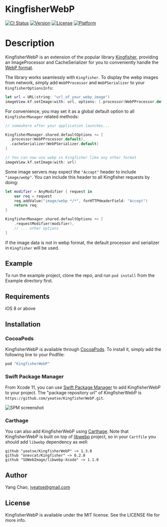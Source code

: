 # KingfisherWebP

[![CI Status](https://github.com/Yeatse/KingfisherWebP/workflows/unittest/badge.svg)](https://travis-ci.org/Yeatse/KingfisherWebP)
[![Version](https://img.shields.io/cocoapods/v/KingfisherWebP.svg?style=flat)](http://cocoapods.org/pods/KingfisherWebP)
[![License](https://img.shields.io/cocoapods/l/KingfisherWebP.svg?style=flat)](http://cocoapods.org/pods/KingfisherWebP)
[![Platform](https://img.shields.io/cocoapods/p/KingfisherWebP.svg?style=flat)](http://cocoapods.org/pods/KingfisherWebP)

# Description

KingfisherWebP is an extension of the popular library [Kingfisher](https://github.com/onevcat/Kingfisher), providing an ImageProcessor and CacheSerializer for you to conveniently handle the [WebP format](https://developers.google.com/speed/webp/).

The library works seamlessly with `Kingfisher`. To display the webp images from network, simply add `WebPProcessor` and `WebPSerializer` to your `KingfisherOptionsInfo`:

```swift
let url = URL(string: "url_of_your_webp_image")
imageView.kf.setImage(with: url, options: [.processor(WebPProcessor.default), .cacheSerializer(WebPSerializer.default)])
```

For convenience, you may set it as a global default option to all `KingfisherManager` related methods:

```swift
// somewhere after your application launches...

KingfisherManager.shared.defaultOptions += [
  .processor(WebPProcessor.default),
  .cacheSerializer(WebPSerializer.default)
]

// You can now use webp in Kingfisher like any other format
imageView.kf.setImage(with: url)
```

Some image servers may expect the `"Accept"` header to include `"image/webp"`.
You can include this header to all Kingfisher requests by doing:
```swift
let modifier = AnyModifier { request in
    var req = request
    req.addValue("image/webp */*", forHTTPHeaderField: "Accept")
    return req
}

KingfisherManager.shared.defaultOptions += [
    .requestModifier(modifier),
    // ... other options
]
```

If the image data is not in webp format, the default processor and serializer in `Kingfisher` will be used.


## Example

To run the example project, clone the repo, and run `pod install` from the Example directory first.

## Requirements

iOS 8 or above

## Installation

### CocoaPods

KingfisherWebP is available through [CocoaPods](http://cocoapods.org). To install it, simply add the following line to your Podfile:

```ruby
pod "KingfisherWebP"
```

### Swift Package Manager

From Xcode 11, you can use [Swift Package Manager](https://swift.org/package-manager/) to add KingfisherWebP to your project. The "package repository url" of KingfisherWebP is `https://github.com/yeatse/KingfisherWebP.git`.

![SPM screenshot](spm_screenshot.png)

### Carthage

You can also add KingfisherWebP using [Carthage](https://github.com/Carthage/Carthage). Note that KingfisherWebP is built on top of [libwebp](https://chromium.googlesource.com/webm/libwebp) project, so in your `Cartfile` you should add `libwebp` dependency as well:

```
github "yeatse/KingfisherWebP" ~> 1.3.0
github "onevcat/Kingfisher" ~> 6.2.0
github "SDWebImage/libwebp-Xcode" ~> 1.1.0
```


## Author

Yang Chao, iyeatse@gmail.com

## License

KingfisherWebP is available under the MIT license. See the LICENSE file for more info.
